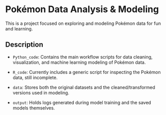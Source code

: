 # Pokémon Data Analysis & Modeling

This is a project focused on exploring and modeling Pokémon data for fun and learning.

## Description
- `Python_code`: Contains the main workflow scripts for data cleaning, visualization, and machine learning modeling of Pokémon data.

- `R_code`: Currently includes a generic script for inspecting the Pokémon data, still incomplete.
    
- `data`: Stores both the original datasets and the cleaned/transformed versions used in modeling.

- `output`: Holds logs generated during model training and the saved models themselves.
